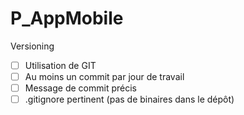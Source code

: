 # P_AppMobile
Versioning
- [ ] Utilisation de GIT
- [ ] Au moins un commit par jour de travail
- [ ] Message de commit précis
- [ ] .gitignore pertinent (pas de binaires dans le dépôt)
